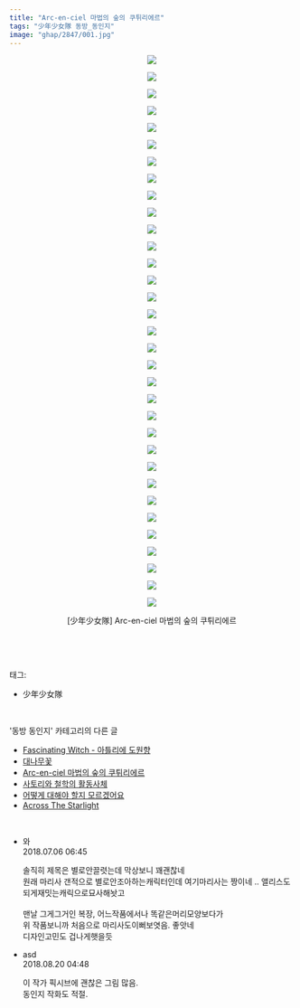 ```yaml
---
title: "Arc-en-ciel 마법의 숲의 쿠튀리에르"
tags: "少年少女隊 동방_동인지"
image: "ghap/2847/001.jpg"
---
```

<div class="article">
<p style="text-align: center; clear: none; float: none;"><img src="{{ site.nasurl }}/ghap/2847/001.jpg"/></p>
<p style="text-align: center; clear: none; float: none;"><img src="{{ site.nasurl }}/ghap/2847/002.jpg"/></p>
<p style="text-align: center; clear: none; float: none;"><img src="{{ site.nasurl }}/ghap/2847/003.jpg"/></p>
<p style="text-align: center; clear: none; float: none;"><img src="{{ site.nasurl }}/ghap/2847/004.jpg"/></p>
<p style="text-align: center; clear: none; float: none;"><img src="{{ site.nasurl }}/ghap/2847/005.jpg"/></p>
<p style="text-align: center; clear: none; float: none;"><img src="{{ site.nasurl }}/ghap/2847/006.jpg"/></p>
<p style="text-align: center; clear: none; float: none;"><img src="{{ site.nasurl }}/ghap/2847/007.jpg"/></p>
<p style="text-align: center; clear: none; float: none;"><img src="{{ site.nasurl }}/ghap/2847/008.jpg"/></p>
<p style="text-align: center; clear: none; float: none;"><img src="{{ site.nasurl }}/ghap/2847/009.jpg"/></p>
<p style="text-align: center; clear: none; float: none;"><img src="{{ site.nasurl }}/ghap/2847/010.jpg"/></p>
<p style="text-align: center; clear: none; float: none;"><img src="{{ site.nasurl }}/ghap/2847/011.jpg"/></p>
<p style="text-align: center; clear: none; float: none;"><img src="{{ site.nasurl }}/ghap/2847/012.jpg"/></p>
<p style="text-align: center; clear: none; float: none;"><img src="{{ site.nasurl }}/ghap/2847/013.jpg"/></p>
<p style="text-align: center; clear: none; float: none;"><img src="{{ site.nasurl }}/ghap/2847/014.jpg"/></p>
<p style="text-align: center; clear: none; float: none;"><img src="{{ site.nasurl }}/ghap/2847/015.jpg"/></p>
<p style="text-align: center; clear: none; float: none;"><img src="{{ site.nasurl }}/ghap/2847/016.jpg"/></p>
<p style="text-align: center; clear: none; float: none;"><img src="{{ site.nasurl }}/ghap/2847/017.jpg"/></p>
<p style="text-align: center; clear: none; float: none;"><img src="{{ site.nasurl }}/ghap/2847/018.jpg"/></p>
<p style="text-align: center; clear: none; float: none;"><img src="{{ site.nasurl }}/ghap/2847/019.jpg"/></p>
<p style="text-align: center; clear: none; float: none;"><img src="{{ site.nasurl }}/ghap/2847/020.jpg"/></p>
<p style="text-align: center; clear: none; float: none;"><img src="{{ site.nasurl }}/ghap/2847/021.jpg"/></p>
<p style="text-align: center; clear: none; float: none;"><img src="{{ site.nasurl }}/ghap/2847/022.jpg"/></p>
<p style="text-align: center; clear: none; float: none;"><img src="{{ site.nasurl }}/ghap/2847/023.jpg"/></p>
<p style="text-align: center; clear: none; float: none;"><img src="{{ site.nasurl }}/ghap/2847/024.jpg"/></p>
<p style="text-align: center; clear: none; float: none;"><img src="{{ site.nasurl }}/ghap/2847/025.jpg"/></p>
<p style="text-align: center; clear: none; float: none;"><img src="{{ site.nasurl }}/ghap/2847/026.jpg"/></p>
<p style="text-align: center; clear: none; float: none;"><img src="{{ site.nasurl }}/ghap/2847/027.jpg"/></p>
<p style="text-align: center; clear: none; float: none;"><img src="{{ site.nasurl }}/ghap/2847/028.jpg"/></p>
<p style="text-align: center; clear: none; float: none;"><img src="{{ site.nasurl }}/ghap/2847/029.jpg"/></p>
<p style="text-align: center; clear: none; float: none;"><img src="{{ site.nasurl }}/ghap/2847/030.jpg"/></p>
<p style="text-align: center; clear: none; float: none;"><img src="{{ site.nasurl }}/ghap/2847/031.jpg"/></p>
<p style="text-align: center; clear: none; float: none;"><img src="{{ site.nasurl }}/ghap/2847/032.jpg"/></p>
<p style="text-align: center; clear: none; float: none;"><img src="{{ site.nasurl }}/ghap/2847/033.jpg"/></p>
<p style="text-align: center; clear: none; float: none;">[少年少女隊] Arc-en-ciel 마법의 숲의 쿠튀리에르</p>
<p><br/></p>
</div><br/>
<div class="tagTrail">
<p>태그: </p>
<ul>
<li>少年少女隊</li>
</ul>
</div><br/>
<div class="another">
<p>'동방 동인지' 카테고리의 다른 글</p>
<ul>
<li><a href="/2016-12-06-ghap_2849">Fascinating Witch - 아틀리에 도원향</a></li>
<li><a href="/2016-12-05-ghap_2848">대나무꽃</a></li>
<li><a href="/2016-12-05-ghap_2847">Arc-en-ciel 마법의 숲의 쿠튀리에르</a></li>
<li><a href="/2016-12-05-ghap_2846">사토리와 철학의 활동사체</a></li>
<li><a href="/2016-12-05-ghap_2845">어떻게 대해야 할지 모르겠어요</a></li>
<li><a href="/2016-12-05-ghap_2844">Across The Starlight</a></li>
</ul>
</div><br/>
<div class="cb_module cb_fluid">
<div class="cb_wrt cb_profile">
<div class="comment">
<ul>
<li class="cb_thumb_off" id="comment15281317">
<div class="cb_comment_area">
<div class="cb_info_area">
<div class="cb_section">
<span class="cb_nick_name">와</span>
</div>
<div class="cb_section">
<span class="cb_date">2018.07.06 06:45 </span>
</div>
</div>
<div class="cb_dsc_comment">
<p class="cb_dsc">
											솔직히 제목은 별로안끌렷는데 막상보니 꽤괜찮네 <br/>
원래 마리사 갠적으로 별로안조아하는캐릭터인데 여기마리사는 짱이네 .. 앨리스도 되게재밋는캐릭으로묘사해놧고 <br/>
<br/>
맨날 그게그거인 복장, 어느작품에서나 똑같은머리모양보다가 <br/>
위 작품보니까 처음으로 마리사도이뻐보엿음. 좋앗네 <br/>
디자인고민도 겁나게햇을듯 
										</p>
</div>
</div></li>
<li class="cb_thumb_off" id="comment15312416">
<div class="cb_comment_area">
<div class="cb_info_area">
<div class="cb_section">
<span class="cb_nick_name">asd</span>
</div>
<div class="cb_section">
<span class="cb_date">2018.08.20 04:48 </span>
</div>
</div>
<div class="cb_dsc_comment">
<p class="cb_dsc">
											이 작가 픽시브에 괜찮은 그림 많음.<br/>
동인지 작화도 적절.
										</p>
</div>
</div></li>
</ul>
</div>
</div><!-- commentList close -->
</div><br/>
